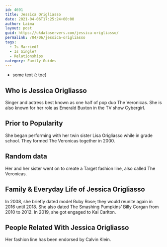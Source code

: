 ```yaml
---
id: 4691
title: Jessica Origliasso
date: 2021-04-06T17:25:24+00:00
author: Laima
layout: post
guid: https://ukdataservers.com/jessica-origliasso/
permalink: /04/06/jessica-origliasso
tags:
  - Is Married?
  - Is Single?
  - Relationships
category: Family Guides
---
```


* some text
{: toc}


## Who is Jessica Origliasso
                  
                  
                  
Singer and actress best known as one half of pop duo The Veronicas. She is also known for her role as Emerald Buxton in the TV show Cybergirl.
                  
              
            
              
            
                
                
                
## Prior to Popularity
                  
                  
                  
She began performing with her twin sister Lisa Origliasso while in grade school. They formed The Veronicas together in 2000.
                  
              
            
              
            
                
                
                
## Random data
                  
                  
                  
Her and her sister went on to create a Target fashion line, also called The Veronicas.
                  
              
            
              
            
                
                
                
## Family & Everyday Life of Jessica Origliasso
                  
                  
                  
In 2008, she briefly dated model Ruby Rose; they would reunite again in 2016 until 2018. She also dated The Smashing Pumpkins&#8217; Billy Corgan from 2010 to 2012. In 2019, she got engaged to Kai Carlton. 
                  
              
            
              
            
                
                
                
## People Related With Jessica Origliasso
                  
                  
                  
Her fashion line has been endorsed by Calvin Klein.
                  
              
            
              
            
                
              
            
              
              
            
            
              
            
          
          
          